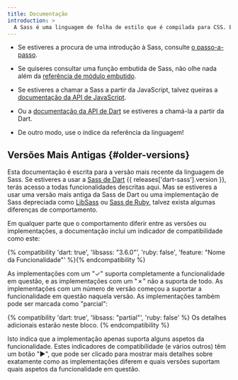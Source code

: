 ```yaml
---
title: Documentação
introduction: >
  A Sass é uma linguagem de folha de estilo que é compilada para CSS. Ela permite-te usar [variáveis](/documentation/variables), [regras encaixadas](/documentation/style-rules#nesting), [misturas](/documentation/at-rules/mixin), [funções](/documentation/modules), e muito mais, tudo com uma sintaxe completamente compatível com a CSS. A Sass ajuda a manter grandes folhas de estilos bem organizadas e torna fácil partilhar o desenho dentro e através dos projetos.
---
```


- Se estiveres a procura de uma introdução à Sass, consulte [o passo-a-passo](/guide).

- Se quiseres consultar uma função embutida de Sass, não olhe nada além da [referência de módulo embutido](/documentation/modules).

- Se estiveres a chamar a Sass a partir da JavaScript, talvez queiras a [documentação da API de JavaScript][js].

- Ou a [documentação da API de Dart][dart] se estiveres a chamá-la a partir da Dart.

- De outro modo, use o índice da referência da linguagem!

[js]: https://github.com/sass/node-sass#usage
[dart]: https://pub.dartlang.org/documentation/sass/latest/sass/sass-library.html

## Versões Mais Antigas {#older-versions}

Esta documentação é escrita para a versão mais recente da linguagem de Sass. Se estiveres a usar a [Sass de Dart][Dart Sass] {{ releases['dart-sass'].version }}, terás acesso a todas funcionalidades descritas aqui. Mas se estiveres a usar uma versão mais antiga da Sass de Dart ou uma implementação de Sass depreciada como [LibSass] ou [Sass de Ruby][Ruby Sass], talvez exista algumas diferenças de comportamento.

[Dart Sass]: /dart-sass
[LibSass]: /libsass
[Ruby Sass]: /ruby-sass

Em qualquer parte que o comportamento diferir entre as versões ou implementações, a documentação inclui um indicador de compatibilidade como este:

{% compatibility 'dart: true', 'libsass: "3.6.0"', 'ruby: false', 'feature: "Nome da Funcionalidade"' %}{% endcompatibility %}

As implementações com um "✓" suporta completamente a funcionalidade em questão, e as implementações com um "✗" não a suporta de todo. As implementações com um número de versão começou a suportar a funcionalidade em questão naquela versão. As implementações também pode ser marcada como "parcial":

{% compatibility 'dart: true', 'libsass: "partial"', 'ruby: false' %}
  Os detalhes adicionais estarão neste bloco.
{% endcompatibility %}

Isto indica que a implementação apenas suporta alguns aspetos da funcionalidade. Estes indicadores de compatibilidade (e vários outros) têm um botão "▶", que pode ser clicado para mostrar mais detalhes sobre exatamente como as implementações diferem e quais versões suportam quais aspetos da funcionalidade em questão.
